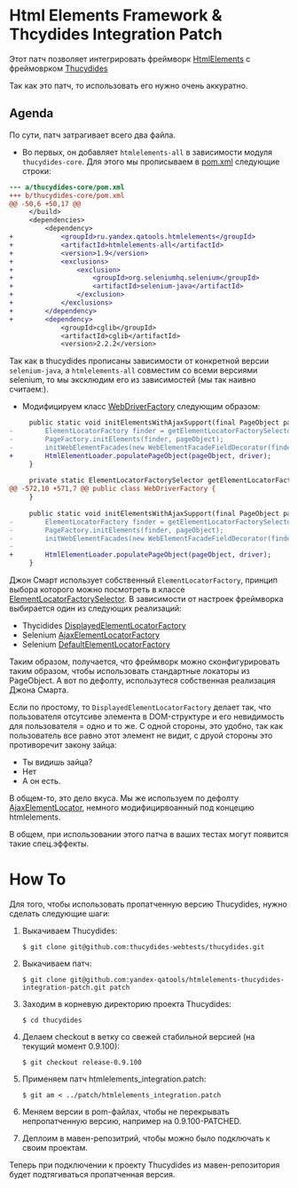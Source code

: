 # Html Elements Framework & Thcydides Integration Patch

Этот патч позволяет интегрировать фреймворк 
[HtmlElements](https://github.com/yandex-qatools/htmlelements/) 
с фреймоврком 
[Thucydides](https://github.com/thucydides-webtests/thucydides/)

Так как это патч, то использовать его нужно очень аккуратно. 

## Agenda

По сути, патч затрагивает всего два файла.

* Во первых, он добавляет `htmlelements-all` в зависимости модуля `thucydides-core`. 
Для этого мы прописываем в 
[pom.xml](https://github.com/thucydides-webtests/thucydides/blob/master/thucydides-core/pom.xml)
следующие строки:

```diff
--- a/thucydides-core/pom.xml
+++ b/thucydides-core/pom.xml
@@ -50,6 +50,17 @@
     </build>
     <dependencies>
         <dependency>
+            <groupId>ru.yandex.qatools.htmlelements</groupId>
+            <artifactId>htmlelements-all</artifactId>
+            <version>1.9</version>
+            <exclusions>
+                <exclusion>
+                    <groupId>org.seleniumhq.selenium</groupId>
+                    <artifactId>selenium-java</artifactId>
+                </exclusion>
+            </exclusions>
+        </dependency>
+        <dependency>
             <groupId>cglib</groupId>
             <artifactId>cglib</artifactId>
             <version>2.2.2</version>
```

Так как в thucydides прописаны зависимости от конкретной версии `selenium-java`, 
а `htmlelements-all` совместим со всеми версиями selenium, то мы эксклюдим его из зависимостей (мы так наивно считаем:).

* Модифицируем класс 
[WebDriverFactory](https://github.com/thucydides-webtests/thucydides/blob/master/thucydides-core/src/main/java/net/thucydides/core/webdriver/WebDriverFactory.java)
следующим образом: 

```diff
     public static void initElementsWithAjaxSupport(final PageObject pageObject, final WebDriver driver) {
-        ElementLocatorFactory finder = getElementLocatorFactorySelector().getLocatorFor(driver);
-        PageFactory.initElements(finder, pageObject);
-        initWebElementFacades(new WebElementFacadeFieldDecorator(finder), pageObject, driver);
+        HtmlElementLoader.populatePageObject(pageObject, driver);
     }
 
     private static ElementLocatorFactorySelector getElementLocatorFactorySelector() {
@@ -572,10 +571,7 @@ public class WebDriverFactory {
     }
 
     public static void initElementsWithAjaxSupport(final PageObject pageObject, final WebDriver driver, int timeoutInSeconds) {
-        ElementLocatorFactory finder = getElementLocatorFactorySelector().withTimeout(timeoutInSeconds).getLocatorFor(driver);
-        PageFactory.initElements(finder, pageObject);
-        initWebElementFacades(new WebElementFacadeFieldDecorator(finder), pageObject, driver);
-
+        HtmlElementLoader.populatePageObject(pageObject, driver);
     }
```

Джон Смарт использует собственный `ElementLocatorFactory`, принцип выбора которого можно посмотреть в классе 
[ElementLocatorFactorySelector](https://github.com/thucydides-webtests/thucydides/blob/master/thucydides-core/src/main/java/net/thucydides/core/webdriver/ElementLocatorFactorySelector.java).
В зависимости от настроек фреймворка выбирается один из следующих реализаций: 

- Thycidides [DisplayedElementLocatorFactory](https://github.com/thucydides-webtests/thucydides/blob/master/thucydides-core/src/main/java/net/thucydides/core/webdriver/DisplayedElementLocatorFactory.java)
- Selenium [AjaxElementLocatorFactory](http://code.google.com/p/selenium/source/browse/java/client/src/org/openqa/selenium/support/pagefactory/AjaxElementLocatorFactory.java)
- Selenium [DefaultElementLocatorFactory](http://code.google.com/p/selenium/source/browse/java/client/src/org/openqa/selenium/support/pagefactory/DefaultElementLocatorFactory.java)

Таким образом, получается, что фреймворк можно сконфигурировать таким образом, чтобы использовать стандартные локаторы из PageObject.
А вот по дефолту, использутеся собственная реализация Джона Смарта. 

Если по простому, то `DisplayedElementLocatorFactory` делает так, что пользователя отсутсиве элемента в DOM-структуре
и его невидимость для пользователя = одно и то же. С одной стороны, это удобно, так как пользователь все равно этот 
элемент не видит, с друой стороны это противоречит закону зайца: 

- Ты видишь зайца?
- Нет
- А он есть.

В общем-то, это дело вкуса. Мы же используем по дефолту 
[AjaxElementLocator](https://github.com/yandex-qatools/htmlelements/blob/master/htmlelements-java/src/main/java/ru/yandex/qatools/htmlelements/pagefactory/AjaxElementLocator.java),
немного модифицирвоанный под концецию htmlelements. 

В общем, при использовании этого патча в ваших тестах могут появится такие спец.эффекты.

How To
======

Для того, чтобы использовать пропатченную версию Thucydides, нужно сделать следующие шаги:
  1. Выкачиваем Thucydides: 

     ```shell
     $ git clone git@github.com:thucydides-webtests/thucydides.git
     ```

  2. Выкачиваем патч:

     ```shell
     $ git clone git@github.com:yandex-qatools/htmlelements-thucydides-integration-patch.git patch
     ```

  3. Заходим в корневую директорию проекта Thucydides:

     ```shell
     $ cd thucydides
     ```

  3. Делаем checkout в ветку со свежей стабильной версией (на текущий момент 0.9.100):

     ```shell
     $ git checkout release-0.9.100
     ```
     
  3. Применяем патч htmlelements_integration.patch:

     ```shell
     $ git am < ../patch/htmlelements_integration.patch
     ```
     
  4. Меняем версии в pom-файлах, чтобы не перекрывать непропатченную версию, например на 0.9.100-PATCHED.
     
  5. Деплоим в мавен-репозитрий, чтобы можно было подключать к своим проектам.

Теперь при подключении к проекту Thucydides из мавен-репозитория будет подтягиваться пропатченная версия.

